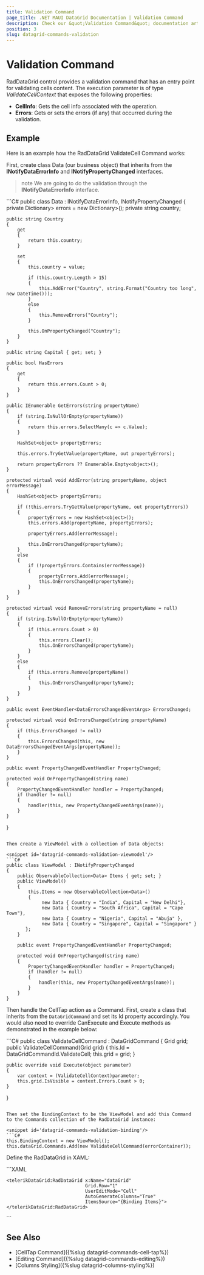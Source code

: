 ```yaml
---
title: Validation Command
page_title: .NET MAUI DataGrid Documentation | Validation Command
description: Check our &quot;Validation Command&quot; documentation article for Telerik DataGrid for .NET MAUI control.
position: 3
slug: datagrid-commands-validation
---
```


# Validation Command

RadDataGrid control provides a validation command that has an entry point for validating cells content. The execution parameter is of type *ValidateCellContext* that exposes the following properties:

* **CellInfo**: Gets the cell info associated with the operation.
* **Errors**: Gets or sets the errors (if any) that occurred during the validation.

## Example

Here is an example how the RadDataGrid ValidateCell Command works:

First, create class Data (our business object) that inherits from the **INotifyDataErrorInfo** and **INotifyPropertyChanged** interfaces.

>note We are going to do the validation through the **INotifyDataErrorInfo** interface.

<snippet id='datagrid-commands-validation-businessobject'/>
```C#
public class Data : INotifyDataErrorInfo, INotifyPropertyChanged
{
    private Dictionary<string, HashSet<object>> errors = new Dictionary<string, HashSet<object>>();
    private string country;

    public string Country
    {
        get
        {
            return this.country;
        }

        set
        {
            this.country = value;

            if (this.country.Length > 15)
            {
                this.AddError("Country", string.Format("Country too long", new DateTime()));
            }
            else
            {
                this.RemoveErrors("Country");
            }

            this.OnPropertyChanged("Country");
        }
    }

    public string Capital { get; set; }

    public bool HasErrors
    {
        get
        {
            return this.errors.Count > 0;
        }
    }

    public IEnumerable GetErrors(string propertyName)
    {
        if (string.IsNullOrEmpty(propertyName))
        {
            return this.errors.SelectMany(c => c.Value);
        }

        HashSet<object> propertyErrors;

        this.errors.TryGetValue(propertyName, out propertyErrors);

        return propertyErrors ?? Enumerable.Empty<object>();
    }

    protected virtual void AddError(string propertyName, object errorMessage)
    {
        HashSet<object> propertyErrors;

        if (!this.errors.TryGetValue(propertyName, out propertyErrors))
        {
            propertyErrors = new HashSet<object>();
            this.errors.Add(propertyName, propertyErrors);

            propertyErrors.Add(errorMessage);

            this.OnErrorsChanged(propertyName);
        }
        else
        {
            if (!propertyErrors.Contains(errorMessage))
            {
                propertyErrors.Add(errorMessage);
                this.OnErrorsChanged(propertyName);
            }
        }
    }

    protected virtual void RemoveErrors(string propertyName = null)
    {
        if (string.IsNullOrEmpty(propertyName))
        {
            if (this.errors.Count > 0)
            {
                this.errors.Clear();
                this.OnErrorsChanged(propertyName);
            }
        }
        else
        {
            if (this.errors.Remove(propertyName))
            {
                this.OnErrorsChanged(propertyName);
            }
        }
    }

    public event EventHandler<DataErrorsChangedEventArgs> ErrorsChanged;

    protected virtual void OnErrorsChanged(string propertyName)
    {
        if (this.ErrorsChanged != null)
        {
            this.ErrorsChanged(this, new DataErrorsChangedEventArgs(propertyName));
        }
    }

    public event PropertyChangedEventHandler PropertyChanged;

    protected void OnPropertyChanged(string name)
    {
        PropertyChangedEventHandler handler = PropertyChanged;
        if (handler != null)
        {
            handler(this, new PropertyChangedEventArgs(name));
        }
    }
}
```

Then create a ViewModel with a collection of Data objects:

<snippet id='datagrid-commands-validation-viewmodel'/>
```C#
public class ViewModel : INotifyPropertyChanged
{
    public ObservableCollection<Data> Items { get; set; }
    public ViewModel()
    {
        this.Items = new ObservableCollection<Data>()
        {
             new Data { Country = "India", Capital = "New Delhi"},
             new Data { Country = "South Africa", Capital = "Cape Town"},
             new Data { Country = "Nigeria", Capital = "Abuja" },
             new Data { Country = "Singapore", Capital = "Singapore" }
       };
    }

    public event PropertyChangedEventHandler PropertyChanged;

    protected void OnPropertyChanged(string name)
    {
        PropertyChangedEventHandler handler = PropertyChanged;
        if (handler != null)
        {
            handler(this, new PropertyChangedEventArgs(name));
        }
    }
}
```

Then handle the CellTap action as a Command. First, create a class that inherits from the `DataGridCommand` and set its Id property accordingly.
You would also need to override CanExecute and Execute methods as demonstrated in the example below:

<snippet id='datagrid-commands-validation-validatecell'/>
```C#
public class ValidateCellCommand : DataGridCommand
{
    Grid grid;
    public ValidateCellCommand(Grid grid)
    {
        this.Id = DataGridCommandId.ValidateCell;
        this.grid = grid;
    }

    public override void Execute(object parameter)
    {
        var context = (ValidateCellContext)parameter;
        this.grid.IsVisible = context.Errors.Count > 0;
    }
}
```

Then set the BindingContext to be the ViewModel and add this Command to the Commands collection of the RadDataGrid instance:

<snippet id='datagrid-commands-validation-binding'/>
```C#
this.BindingContext = new ViewModel();
this.dataGrid.Commands.Add(new ValidateCellCommand(errorContainer));
```

Define the RadDataGrid in XAML:

<snippet id='datagrid-commands-validation'/>
```XAML
<Grid Margin="0,20,0,0">
    <Grid.RowDefinitions>
        <RowDefinition Height="Auto"/>
        <RowDefinition/>
    </Grid.RowDefinitions>
    <Grid x:Name="errorContainer" 
          IsVisible="false">
        <BoxView BackgroundColor="DarkRed" />
        <Label Text="country name length must be less than 15 symbols" 
               FontSize="15"
               HorizontalOptions="CenterAndExpand"
               VerticalOptions="CenterAndExpand"
               HorizontalTextAlignment="Center"
               TextColor="White"/>
    </Grid>

    <telerikDataGrid:RadDataGrid x:Name="dataGrid"
                                 Grid.Row="1"
                                 UserEditMode="Cell"
                                 AutoGenerateColumns="True"
                                 ItemsSource="{Binding Items}">
    </telerikDataGrid:RadDataGrid>
</Grid>
```

## See Also

- [CellTap Command]({%slug datagrid-commands-cell-tap%})
- [Editing Command]({%slug datagrid-commands-editing%})
- [Columns Styling]({%slug datagrid-columns-styling%})

